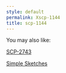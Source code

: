 ```yaml
---
style: default
permalink: Xscp-1144
title: scp-1144
---
```

You may also like:

[SCP-2743](http://scp-wiki.net/scp-2743)

[Simple Sketches](http://scp-wiki.net/simple-sketches)

